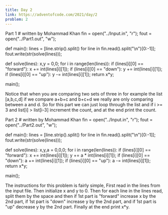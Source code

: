 ```yaml
---
title: Day 2
link: https://adventofcode.com/2021/day/2
problem: 2
---
```

Part 1
<python># written by Mohammad Khan
fin = open("../Input.in", "r");
fout = open("../Part1.out", "w");

def main():
    lines = [line.strip().split() for line in fin.read().split("\n")[0:-1]];
    fout.write(str(solve(lines)));

def solve(lines):
    x,y = 0,0;
    for i in range(len(lines)):
        if (lines[i][0] == "forward"): x += int(lines[i][1]);
        if (lines[i][0] == "down"): y += int(lines[i][1]);
        if (lines[i][0] == "up"): y -= int(lines[i][1]);
    return x*y;

main();</python>

Notice that when you are comparing two sets of three in for example the list [a,b,c,d] if we compare a+b+c and b+c+d we really are only comparing between a and d. So for this part we can just loop through the list and if i >= 3 and list[i] > list[i-3] increment the count, and at the end print the count.

Part 2
<python># written by Mohammad Khan
fin = open("../Input.in", "r");
fout = open("../Part2.out", "w");

def main():
    lines = [line.strip().split() for line in fin.read().split("\n")[0:-1]];
    fout.write(str(solve(lines)));

def solve(lines):
    x,y,a = 0,0,0;
    for i in range(len(lines)):
        if (lines[i][0] == "forward"):
            x += int(lines[i][1]);
            y += a * int(lines[i][1]);
        if (lines[i][0] == "down"): a += int(lines[i][1]);
        if (lines[i][0] == "up"): a -= int(lines[i][1]);
    return x*y;

main();</python>

The instructions for this problem is fairly simple, First read in the lines from the input file. Then initialize x and y to 0. Then for each line in the lines read, split them by the space and then if 1st part is "forward" increase x by the 2nd part, if 1st part is "down" increase y by the 2nd part, and if 1st part is "up" decrease y by the 2nd part. Finally at the end print x*y.